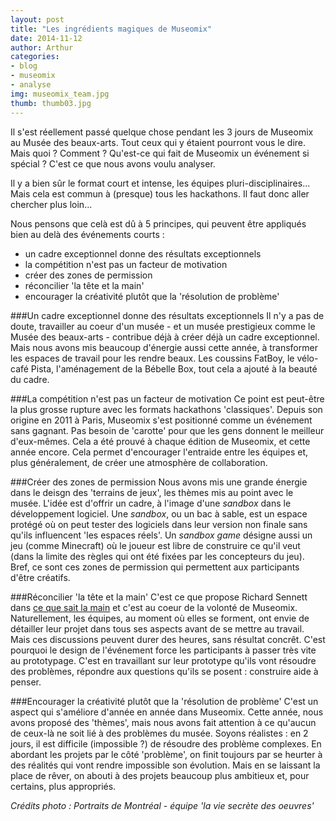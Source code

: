 ```yaml
---
layout: post
title: "Les ingrédients magiques de Museomix"
date: 2014-11-12
author: Arthur
categories:
- blog
- museomix
- analyse 
img: museomix_team.jpg
thumb: thumb03.jpg
---
```


Il s'est réellement passé quelque chose pendant les 3 jours de Museomix au Musée des beaux-arts. Tout ceux qui y étaient pourront vous le dire. Mais quoi ? Comment ? Qu'est-ce qui fait de Museomix un événement si spécial ? C'est ce que nous avons voulu analyser. 

Il y a bien sûr le format court et intense, les équipes pluri-disciplinaires... Mais cela est commun à (presque) tous les hackathons. Il faut donc aller chercher plus loin... 

 <!--more-->

Nous pensons que celà est dû à 5 principes, qui peuvent être appliqués bien au delà des événements courts : 

+ un cadre exceptionnel donne des résultats exceptionnels 
+ la compétition n'est pas un facteur de motivation 
+ créer des zones de permission 
+ réconcilier 'la tête et la main'
+ encourager la créativité plutôt que la 'résolution de problème'

###Un cadre exceptionnel donne des résultats exceptionnels 
Il n'y a pas de doute, travailler au coeur d'un musée - et un musée prestigieux comme le Musée des beaux-arts - contribue déjà à créer déjà un cadre exceptionnel. Mais nous avons mis beaucoup d'énergie aussi cette année, à transformer les espaces de travail pour les rendre beaux. Les coussins FatBoy, le vélo-café Pista, l'aménagement de la Bébelle Box, tout cela a ajouté à la beauté du cadre. 

###La compétition n'est pas un facteur de motivation 
Ce point est peut-être la plus grosse rupture avec les formats hackathons 'classiques'. Depuis son origine en 2011 à Paris, Museomix s'est positionné comme un événement sans gagnant. Pas besoin de 'carotte' pour que les gens donnent le meilleur d'eux-mêmes. Cela a été prouvé à chaque édition de Museomix, et cette année encore. Cela permet d'encourager l'entraide entre les équipes et, plus généralement, de créer une atmosphère de collaboration. 

###Créer des zones de permission 
Nous avons mis une grande énergie dans le deisgn des 'terrains de jeux', les thèmes mis au point avec le musée. L'idée est d'offrir un cadre, à l'image d'une *sandbox* dans le développement logiciel. Une *sandbox*, ou un bac à sable, est un espace protégé où on peut tester des logiciels dans leur version non finale sans qu'ils influencent 'les espaces réels'. Un *sandbox game* désigne aussi un jeu (comme Minecraft) où le joueur est libre de construire ce qu'il veut (dans la limite des règles qui ont été fixées par les concepteurs du jeu). Bref, ce sont ces zones de permission qui permettent aux participants d'être créatifs. 

###Réconcilier 'la tête et la main'
C'est ce que propose Richard Sennett dans [ce que sait la main](http://fr.wikipedia.org/wiki/Richard_Sennett) et c'est au coeur de la volonté de Museomix. Naturellement, les équipes, au moment où elles se forment, ont envie de détailler leur projet dans tous ses aspects avant de se mettre au travail. Mais ces discussions peuvent durer des heures, sans résultat concrêt. C'est pourquoi le design de l'événement force les participants à passer très vite au prototypage. C'est en travaillant sur leur prototype qu'ils vont résoudre des problèmes, répondre aux questions qu'ils se posent : construire aide à penser. 

###Encourager la créativité plutôt que la 'résolution de problème'
C'est un aspect qui s'améliore d'année en année dans Museomix. Cette année, nous avons proposé des 'thèmes', mais nous avons fait attention à ce qu'aucun de ceux-là ne soit lié à des problèmes du musée. Soyons réalistes : en 2 jours, il est difficile (impossible ?) de résoudre des problème complexes. En abordant les projets par le côté 'problème', on finit toujours par se heurter à des réalités qui vont rendre impossible son évolution. Mais en se laissant la place de rêver, on abouti à des projets beaucoup plus ambitieux et, pour certains, plus appropriés. 

*Crédits photo : Portraits de Montréal - équipe 'la vie secrète des oeuvres'*